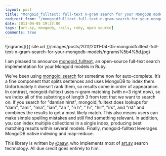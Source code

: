 ```yaml
---
layout: post
title: "Mongoid_fulltext: full-text n-gram search for your MongoDB models"
redirect_from: "/mongoidfulltext-full-text-n-gram-search-for-your-mongodb-models"
date: 2011-04-05 19:27:06
tags: [art.sy, mongodb, rails, ruby, open source]
comments: true
---
```

![ngrams]({{ site.url }}/images/posts/2011/2011-04-05-mongoidfulltext-full-text-n-gram-search-for-your-mongodb-models/ngrams%5b4%5d.jpg)

I am pleased to announce [mongoid_fulltext](https://github.com/aaw/mongoid_fulltext), an open-source full-text search implementation for your MongoId models in Ruby.

We’ve been using [mongoid_search](https://github.com/mauriciozaffari/mongoid_search) for sometime now for auto-complete. It’s a fine component that splits sentences and uses MongoDB to index them. Unfortunately it doesn’t rank them, so results come in order of appearance. In contrast, mongoid-fulltext uses n-gram matching (with n=3 right now), so we index all of the substrings of length 3 from text that we want to search on. If you search for "damian hirst", mongoid_fulltext does lookups for "dam", "ami", "mia", "ian", "an ", "n h", " hi", "hir", "irs", and "rst" and combines the results to get a most likely match. This also means users can make simple spelling mistakes and still find something relevant. In addition, you can index multiple collections in a single index, producing best matching results within several models. Finally, mongoid-fulltext leverages MongoDB native indexing and map-reduce.

This library is written by [@aaw](https://github.com/aaw), who implements most of [art.sy](https://artsy.net/) search technology. All due credit goes entirely to him.
